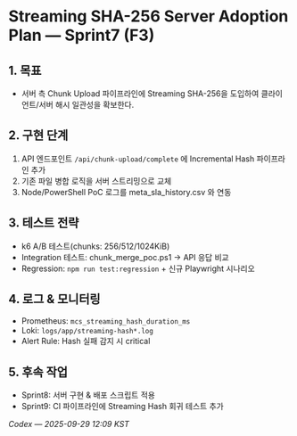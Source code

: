 # Streaming SHA-256 Server Adoption Plan — Sprint7 (F3)

## 1. 목표
- 서버 측 Chunk Upload 파이프라인에 Streaming SHA-256을 도입하여 클라이언트/서버 해시 일관성을 확보한다.

## 2. 구현 단계
1. API 엔드포인트 `/api/chunk-upload/complete` 에 Incremental Hash 파이프라인 추가
2. 기존 파일 병합 로직을 서버 스트리밍으로 교체
3. Node/PowerShell PoC 로그를 meta_sla_history.csv 와 연동

## 3. 테스트 전략
- k6 A/B 테스트(chunks: 256/512/1024KiB)
- Integration 테스트: chunk_merge_poc.ps1 → API 응답 비교
- Regression: `npm run test:regression` + 신규 Playwright 시나리오

## 4. 로그 & 모니터링
- Prometheus: `mcs_streaming_hash_duration_ms`
- Loki: `logs/app/streaming-hash*.log`
- Alert Rule: Hash 실패 감지 시 critical

## 5. 후속 작업
- Sprint8: 서버 구현 & 배포 스크립트 적용
- Sprint9: CI 파이프라인에 Streaming Hash 회귀 테스트 추가

*Codex — 2025-09-29 12:09 KST*
